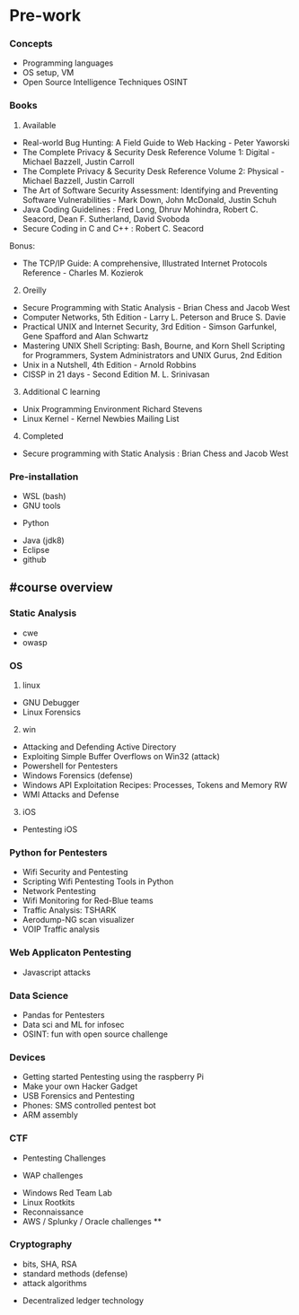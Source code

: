 # Pre-work

### Concepts
- Programming languages
- OS setup, VM
- Open Source Intelligence Techniques OSINT

### Books

1. Available
- Real-world Bug Hunting: A Field Guide to Web Hacking - Peter Yaworski
- The Complete Privacy & Security Desk Reference Volume 1: Digital - Michael Bazzell, Justin Carroll
- The Complete Privacy & Security Desk Reference Volume 2: Physical - Michael Bazzell, Justin Carroll
- The Art of Software Security Assessment: Identifying and Preventing Software Vulnerabilities - Mark Down, John McDonald, Justin Schuh
- Java Coding Guidelines : Fred Long, Dhruv Mohindra, Robert C. Seacord, Dean F. Sutherland, David Svoboda
- Secure Coding in C and C++ : Robert C. Seacord

Bonus: 
- The TCP/IP Guide: A comprehensive, Illustrated Internet Protocols Reference - Charles M. Kozierok

2. Oreilly
- Secure Programming with Static Analysis - Brian Chess and Jacob West
 - Computer Networks, 5th Edition - Larry L. Peterson and Bruce S. Davie
 - Practical UNIX and Internet Security, 3rd Edition - Simson Garfunkel, Gene Spafford and Alan Schwartz
 - Mastering UNIX Shell Scripting: Bash, Bourne, and Korn Shell Scripting for Programmers, System Administrators and UNIX Gurus, 2nd Edition
 - Unix in a Nutshell, 4th Edition - Arnold Robbins
 - CISSP in 21 days - Second Edition M. L. Srinivasan
3. Additional 
C learning
- Unix Programming Environment Richard Stevens
- Linux Kernel - Kernel Newbies Mailing List

4. Completed
- Secure programming with Static Analysis : Brian Chess and Jacob West

### Pre-installation
- WSL (bash)
- GNU tools
* Python
- Java (jdk8)
- Eclipse
- github


#course overview
------

### Static Analysis 
* cwe
* owasp

### OS
1. linux
* GNU Debugger
* Linux Forensics
2. win
* Attacking and Defending Active Directory
* Exploiting Simple Buffer Overflows on Win32 (attack)
* Powershell for Pentesters
* Windows Forensics (defense)
* Windows API Exploitation Recipes: Processes, Tokens and Memory RW
* WMI Attacks and Defense

3. iOS
* Pentesting iOS
  
### Python for Pentesters
* Wifi Security and Pentesting
* Scripting Wifi Pentesting Tools in Python
* Network Pentesting
* Wifi Monitoring for Red-Blue teams
* Traffic Analysis: TSHARK 
* Aerodump-NG scan visualizer
* VOIP Traffic analysis

### Web Applicaton Pentesting
  * Javascript attacks
  
### Data Science
* Pandas for Pentesters
* Data sci and ML for infosec
* OSINT: fun with open source challenge
  
### Devices
* Getting started Pentesting using the raspberry Pi
* Make your own Hacker Gadget
* USB Forensics and Pentesting
* Phones: SMS controlled pentest bot
* ARM assembly
  
### CTF
- Pentesting Challenges
* WAP challenges
- Windows Red Team Lab
- Linux Rootkits
- Reconnaissance
- AWS / Splunky / Oracle challenges **

### Cryptography
- bits, SHA, RSA
- standard methods (defense)
- attack algorithms
* Decentralized ledger technology
